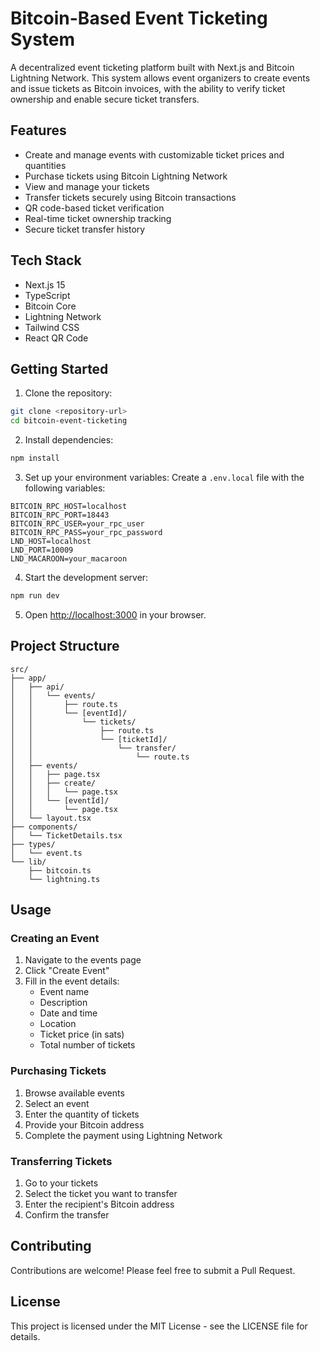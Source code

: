# Bitcoin-Based Event Ticketing System

A decentralized event ticketing platform built with Next.js and Bitcoin Lightning Network. This system allows event organizers to create events and issue tickets as Bitcoin invoices, with the ability to verify ticket ownership and enable secure ticket transfers.

## Features

- Create and manage events with customizable ticket prices and quantities
- Purchase tickets using Bitcoin Lightning Network
- View and manage your tickets
- Transfer tickets securely using Bitcoin transactions
- QR code-based ticket verification
- Real-time ticket ownership tracking
- Secure ticket transfer history

## Tech Stack

- Next.js 15
- TypeScript
- Bitcoin Core
- Lightning Network
- Tailwind CSS
- React QR Code

## Getting Started

1. Clone the repository:

```bash
git clone <repository-url>
cd bitcoin-event-ticketing
```

2. Install dependencies:

```bash
npm install
```

3. Set up your environment variables:
Create a `.env.local` file with the following variables:
```
BITCOIN_RPC_HOST=localhost
BITCOIN_RPC_PORT=18443
BITCOIN_RPC_USER=your_rpc_user
BITCOIN_RPC_PASS=your_rpc_password
LND_HOST=localhost
LND_PORT=10009
LND_MACAROON=your_macaroon
```

4. Start the development server:

```bash
npm run dev
```

5. Open [http://localhost:3000](http://localhost:3000) in your browser.

## Project Structure

```
src/
├── app/
│   ├── api/
│   │   └── events/
│   │       ├── route.ts
│   │       └── [eventId]/
│   │           └── tickets/
│   │               ├── route.ts
│   │               └── [ticketId]/
│   │                   └── transfer/
│   │                       └── route.ts
│   ├── events/
│   │   ├── page.tsx
│   │   ├── create/
│   │   │   └── page.tsx
│   │   └── [eventId]/
│   │       └── page.tsx
│   └── layout.tsx
├── components/
│   └── TicketDetails.tsx
├── types/
│   └── event.ts
└── lib/
    ├── bitcoin.ts
    └── lightning.ts
```

## Usage

### Creating an Event

1. Navigate to the events page
2. Click "Create Event"
3. Fill in the event details:
   - Event name
   - Description
   - Date and time
   - Location
   - Ticket price (in sats)
   - Total number of tickets

### Purchasing Tickets

1. Browse available events
2. Select an event
3. Enter the quantity of tickets
4. Provide your Bitcoin address
5. Complete the payment using Lightning Network

### Transferring Tickets

1. Go to your tickets
2. Select the ticket you want to transfer
3. Enter the recipient's Bitcoin address
4. Confirm the transfer

## Contributing

Contributions are welcome! Please feel free to submit a Pull Request.

## License

This project is licensed under the MIT License - see the LICENSE file for details.
